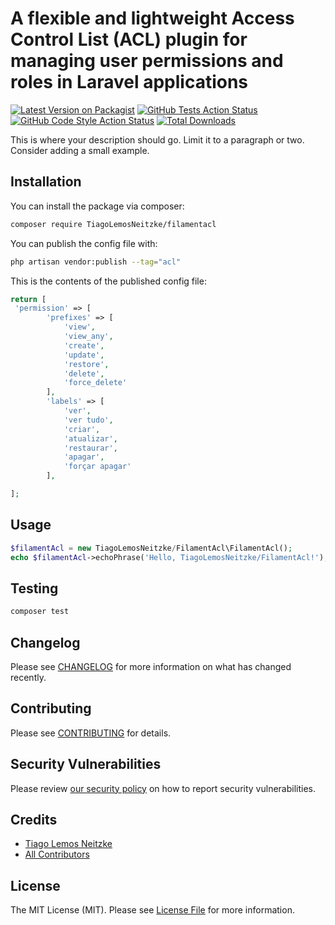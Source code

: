 # A flexible and lightweight Access Control List (ACL) plugin for managing user permissions and roles in Laravel applications

[![Latest Version on Packagist](https://img.shields.io/packagist/v/tiagolemosneitzke-filament-acl/filamentacl.svg?style=flat-square)](https://packagist.org/packages/tiagolemosneitzke-filament-acl/filamentacl)
[![GitHub Tests Action Status](https://img.shields.io/github/actions/workflow/status/tiagolemosneitzke-filament-acl/filamentacl/run-tests.yml?branch=main&label=tests&style=flat-square)](https://github.com/tiagolemosneitzke-filament-acl/filamentacl/actions?query=workflow%3Arun-tests+branch%3Amain)
[![GitHub Code Style Action Status](https://img.shields.io/github/actions/workflow/status/tiagolemosneitzke-filament-acl/filamentacl/fix-php-code-styling.yml?branch=main&label=code%20style&style=flat-square)](https://github.com/tiagolemosneitzke-filament-acl/filamentacl/actions?query=workflow%3A"Fix+PHP+code+styling"+branch%3Amain)
[![Total Downloads](https://img.shields.io/packagist/dt/tiagolemosneitzke-filament-acl/filamentacl.svg?style=flat-square)](https://packagist.org/packages/tiagolemosneitzke-filament-acl/filamentacl)



This is where your description should go. Limit it to a paragraph or two. Consider adding a small example.

## Installation

You can install the package via composer:

```bash
composer require TiagoLemosNeitzke/filamentacl
```

You can publish the config file with:

```bash
php artisan vendor:publish --tag="acl"
```

This is the contents of the published config file:

```php
return [
 'permission' => [
        'prefixes' => [
            'view',
            'view_any',
            'create',
            'update',
            'restore',
            'delete',
            'force_delete'
        ],
        'labels' => [
            'ver',
            'ver tudo',
            'criar',
            'atualizar',
            'restaurar',
            'apagar',
            'forçar apagar'
        ],

];
```

## Usage

```php
$filamentAcl = new TiagoLemosNeitzke/FilamentAcl\FilamentAcl();
echo $filamentAcl->echoPhrase('Hello, TiagoLemosNeitzke/FilamentAcl!');
```

## Testing

```bash
composer test
```

## Changelog

Please see [CHANGELOG](CHANGELOG.md) for more information on what has changed recently.

## Contributing

Please see [CONTRIBUTING](.github/CONTRIBUTING.md) for details.

## Security Vulnerabilities

Please review [our security policy](../../security/policy) on how to report security vulnerabilities.

## Credits

- [Tiago Lemos Neitzke](https://github.com/TiagoLemosNeitzke)
- [All Contributors](../../contributors)

## License

The MIT License (MIT). Please see [License File](LICENSE.md) for more information.
